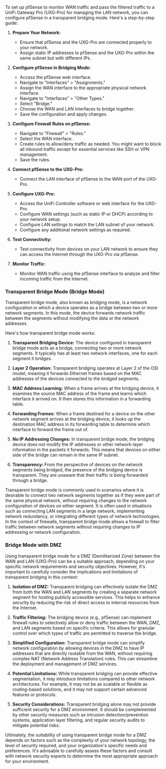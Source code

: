 
To set up pfSense to monitor WAN traffic and pass the filtered traffic to a UniFi Gateway Pro (UXG-Pro) for managing the LAN network, you can configure pfSense in a transparent bridging mode. Here's a step-by-step guide:

1. **Prepare Your Network:**
   - Ensure that pfSense and the UXG-Pro are connected properly to your network.
   - Assign static IP addresses to pfSense and the UXG-Pro within the same subnet but with different IPs.

2. **Configure pfSense in Bridging Mode:**
   - Access the pfSense web interface.
   - Navigate to "Interfaces" > "Assignments."
   - Assign the WAN interface to the appropriate physical network interface.
   - Navigate to "Interfaces" > "Other Types."
   - Select "Bridge."
   - Choose the WAN and LAN interfaces to bridge together.
   - Save the configuration and apply changes.

3. **Configure Firewall Rules on pfSense:**
   - Navigate to "Firewall" > "Rules."
   - Select the WAN interface.
   - Create rules to allow/deny traffic as needed. You might want to block all inbound traffic except for essential services like SSH or VPN management.
   - Save the rules.

4. **Connect pfSense to the UXG-Pro:**
   - Connect the LAN interface of pfSense to the WAN port of the UXG-Pro.

5. **Configure UXG-Pro:**
   - Access the UniFi Controller software or web interface for the UXG-Pro.
   - Configure WAN settings (such as static IP or DHCP) according to your network setup.
   - Configure LAN settings to match the LAN subnet of your network.
   - Configure any additional network settings as required.

6. **Test Connectivity:**
   - Test connectivity from devices on your LAN network to ensure they can access the Internet through the UXG-Pro via pfSense.

7. **Monitor Traffic:**
   - Monitor WAN traffic using the pfSense interface to analyze and filter incoming traffic from the Internet.

### Transparent Bridge Mode (Bridge Mode)

Transparent bridge mode, also known as bridging mode, is a network configuration in which a device operates as a bridge between two or more network segments. In this mode, the device forwards network traffic between the segments without modifying the data or the network addresses.

Here's how transparent bridge mode works:

1. **Transparent Bridging Device:** The device configured in transparent bridge mode acts as a bridge, connecting two or more network segments. It typically has at least two network interfaces, one for each segment it bridges.

2. **Layer 2 Operation:** Transparent bridging operates at Layer 2 of the OSI model, meaning it forwards Ethernet frames based on the MAC addresses of the devices connected to the bridged segments.

3. **MAC Address Learning:** When a frame arrives at the bridging device, it examines the source MAC address of the frame and learns which interface it arrived on. It then stores this information in a forwarding table.

4. **Forwarding Frames:** When a frame destined for a device on the other network segment arrives at the bridging device, it looks up the destination MAC address in its forwarding table to determine which interface to forward the frame out of.

5. **No IP Addressing Changes:** In transparent bridge mode, the bridging device does not modify the IP addresses or other network-layer information in the packets it forwards. This means that devices on either side of the bridge can remain in the same IP subnet.

6. **Transparency:** From the perspective of devices on the network segments being bridged, the presence of the bridging device is transparent. They are unaware that their traffic is being forwarded through a bridge.

Transparent bridge mode is commonly used in scenarios where it is desirable to connect two network segments together as if they were part of the same physical network, without requiring changes to the network configuration of devices on either segment. It is often used in situations such as connecting LAN segments in a large network, implementing network redundancy, or integrating different types of network technologies. In the context of firewalls, transparent bridge mode allows a firewall to filter traffic between network segments without requiring changes to IP addressing or network configuration.

### Bridge Mode with DMZ

Using transparent bridge mode for a DMZ (Demilitarized Zone) between the WAN and LAN (UXG-Pro) can be a suitable approach, depending on your specific network requirements and security objectives. However, it's important to carefully consider the implications and limitations of transparent bridging in this context:

1. **Isolation of DMZ:** Transparent bridging can effectively isolate the DMZ from both the WAN and LAN segments by creating a separate network segment for hosting publicly accessible services. This helps to enhance security by reducing the risk of direct access to internal resources from the Internet.

2. **Traffic Filtering:** The bridging device (e.g., pfSense) can implement firewall rules to selectively allow or deny traffic between the WAN, DMZ, and LAN segments based on specific criteria. This allows for granular control over which types of traffic are permitted to traverse the bridge.

3. **Simplified Configuration:** Transparent bridge mode can simplify network configuration by allowing devices in the DMZ to have IP addresses that are directly routable from the WAN, without requiring complex NAT (Network Address Translation) rules. This can streamline the deployment and management of DMZ services.

4. **Potential Limitations:** While transparent bridging can provide effective segmentation, it may introduce limitations compared to other network architectures. For example, it may not be as scalable or flexible as routing-based solutions, and it may not support certain advanced features or protocols.

5. **Security Considerations:** Transparent bridging alone may not provide sufficient security for a DMZ environment. It should be complemented by other security measures such as intrusion detection/prevention systems, application layer filtering, and regular security audits to mitigate potential risks.

Ultimately, the suitability of using transparent bridge mode for a DMZ depends on factors such as the complexity of your network topology, the level of security required, and your organization's specific needs and preferences. It's advisable to carefully assess these factors and consult with network security experts to determine the most appropriate approach for your environment.
